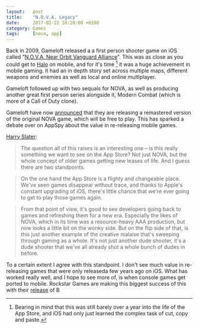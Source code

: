 ```yaml
---
layout:   post
title:    "N.O.V.A. Legacy"
date:     2017-02-22 10:20:00 +0100
category: Games
tags:     [nova, app]
---
```


Back in 2009, Gameloft released a a first person shooter game on iOS called "[N.O.V.A. Near Orbit Vanguard Alliance][novawiki]". This was as close as you could get to [Halo][halowiki] on mobile, and for it's time [^1] it was a huge achievement in mobile gaming. It had an in depth story set across multiple maps, different weapons and enemies as well as local and online multiplayer. 

Gameloft followed up with two sequals for NOVA, as well as producing another great first person series alongside it, Modern Combat (which is more of a Call of Duty clone). 

Gameloft have now [announced][glann] that they are releasing a remastered version of the original NOVA game, which will be free to play. This has sparked a debate over on AppSpy about the value in re-releasing mobile games. 

[Harry Slater][hsappspy]:
> The question all of this raises is an interesting one – is this really something we want to see on the App Store? Not just NOVA, but the whole concept of older games getting new leases of life. And I guess there are two standpoints.

> On the one hand the App Store is a flighty and changeable place. We've seen games disappear without trace, and thanks to Apple's constant upgrading of iOS, there's little chance that we're ever going to get to play those games again.

> From that point of view, it's good to see developers going back to games and refreshing them for a new era. Especially the likes of NOVA, which in its time was a resource-heavy AAA production, but now looks a little bit on the wonky side.
But on the flip side of that, is this just another example of the creative malaise that's sweeping through gaming as a whole. It's not just another dude shooter, it's a dude shooter that we've all already shot a whole bunch of dudes in before.

To a certain extent I agree with this standpoint. I don't see much value in re-releasing games that were only releaseda few years ago on iOS. What has worked really well, and I hope to see more of, is when console games get ported to mobile. Rockstar Games are making this biggest success of this with their [release][bully] of B



[^1]:Bearing in mind that this was still barely over a year into the life of the App Store, and iOS had only just learned the complex task of cut, copy and paste.

[novawiki]:https://en.wikipedia.org/wiki/N.O.V.A._Near_Orbit_Vanguard_Alliance
[halowiki]:https://en.wikipedia.org/wiki/Halo:_Combat_Evolved
[glann]:http://www.gameloft.com/central/n-o-v-a/nova-story-retrospective-part-1/
[hsappspy]:http://www.appspy.com/feature/11158/the-monday-musing-is-nova-legacy-a-step-in-the-wrong-direction-for-mobile
[bully]:http://colm.io/2016/12/08/bully-coming-to-mobile/
